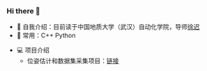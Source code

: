 ### Hi there 👋
<!-- ![](https://github-readme-stats.vercel.app/api?username=mayandev) -->
- 🏢 自我介绍：目前读于中国地质大学（武汉）自动化学院，导师[徐迟](http://grzy.cug.edu.cn/xuchi/zh_CN/index.htm)
- 🚀 常用：C++ Python
<!--   ![Python](https://img.shields.io/badge/-Python-8fcfd1?style=plastic&logo=Python) -->
- 💻 项目介绍
  + 位姿估计和数据集采集项目：[链接](https://github.com/yaomy533/pose_estimation)
<!--
**vtasStu/vtasStu** is a ✨ _special_ ✨ repository because its `README.md` (this file) appears on your GitHub profile.
Here are some ideas to get you started:
- 🔭 I’m currently working on ...
- 🌱 I’m currently learning ...
- 👯 I’m looking to collaborate on ...
- 🤔 I’m looking for help with ...
- 💬 Ask me about ...
- 📫 How to reach me: ...
- 😄 Pronouns: ...
- ⚡ Fun fact: ...
-->
